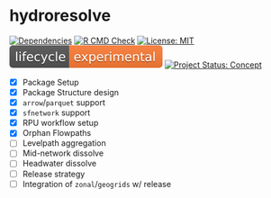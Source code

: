 
<!-- README.md is generated from README.Rmd. Please edit that file -->

# hydroresolve

<!-- badges: start -->

[![Dependencies](https://img.shields.io/badge/dependencies-4/37-green?style=flat)](#)
[![R CMD
Check](https://github.com/mikejohnson51/hydroresolve/actions/workflows/R-CMD-check.yaml/badge.svg)](https://github.com/mikejohnson51/hydroresolve/actions/workflows/R-CMD-check.yaml)
[![License:
MIT](https://img.shields.io/badge/License-MIT-yellow.svg)](https://choosealicense.com/licenses/mit/)
[![LifeCycle](man/figures/lifecycle/lifecycle-experimental.svg)](https://lifecycle.r-lib.org/articles/stages.html#experimental)
[![Project Status:
Concept](https://www.repostatus.org/badges/latest/concept.svg)](https://www.repostatus.org/#concept)
<!-- badges: end -->

-   [x] Package Setup
-   [x] Package Structure design
-   [x] `arrow`/`parquet` support
-   [x] `sfnetwork` support
-   [x] RPU workflow setup
-   [x] Orphan Flowpaths
-   [ ] Levelpath aggregation
-   [ ] Mid-network dissolve
-   [ ] Headwater dissolve
-   [ ] Release strategy
-   [ ] Integration of `zonal`/`geogrids` w/ release
